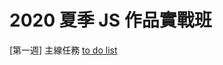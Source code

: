 #  2020 夏季 JS 作品實戰班

[第一週] 主線任務 [to do list](https://jamiechenjc.github.io/Javascript2020/week%201/todolist/index.html)
